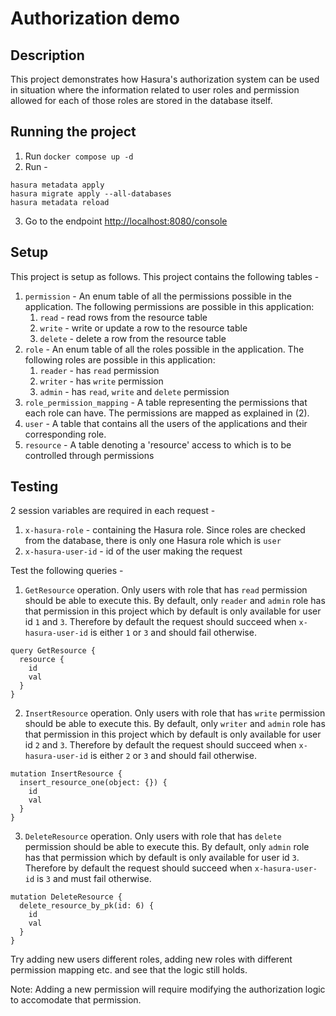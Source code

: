 # Authorization demo

## Description

This project demonstrates how Hasura's authorization system can be used in situation
where the information related to user roles and permission allowed for each of
those roles are stored in the database itself.

## Running the project

1. Run `docker compose up -d`
2. Run -
  ```
  hasura metadata apply
  hasura migrate apply --all-databases
  hasura metadata reload
  ```
3. Go to the endpoint <http://localhost:8080/console>

## Setup

This project is setup as follows. This project contains the following tables -
1. `permission` - An enum table of all the permissions possible in the application.
  The following permissions are possible in this application:
    1. `read` - read rows from the resource table
    2. `write` - write or update a row to the resource table
    3. `delete` - delete a row from the resource table 
2. `role` - An enum table of all the roles possible in the application. The following
  roles are possible in this application:
    1. `reader` - has `read` permission
    2. `writer` - has `write` permission
    3. `admin` - has `read`, `write` and `delete` permission
3. `role_permission_mapping` - A table representing the permissions that each role
  can have. The permissions are mapped as explained in (2).
4. `user` - A table that contains all the users of the applications and their
  corresponding role.
5. `resource` - A table denoting a 'resource' access to which is to be controlled
  through permissions

## Testing

2 session variables are required in each request -
1. `x-hasura-role` - containing the Hasura role. Since roles are checked from the
  database, there is only one Hasura role which is `user`
2. `x-hasura-user-id` - id of the user making the request

Test the following queries -

1. `GetResource` operation. Only users with role that has `read` permission should
  be able to execute this. By default, only `reader` and `admin` role has that permission
  in this project which by default is only available for user id `1` and `3`. Therefore
  by default the request should succeed when `x-hasura-user-id` is either `1` or `3` and should fail
  otherwise.
  ```
  query GetResource {
    resource {
      id
      val
    }
  }
  ```

2. `InsertResource` operation. Only users with role that has `write` permission should
  be able to execute this. By default, only `writer` and `admin` role has that permission
  in this project which by default is only available for user id `2` and `3`. Therefore
  by default the request should succeed when `x-hasura-user-id` is either `2` or `3` and
  should fail otherwise.
  ```
  mutation InsertResource {
    insert_resource_one(object: {}) {
      id
      val
    }
  }
  ```

3. `DeleteResource` operation. Only users with role that has `delete` permission should
  be able to execute this. By default, only `admin` role has that permission which by
  default is only available for user id `3`. Therefore by default the request should
  succeed when `x-hasura-user-id` is `3` and must fail otherwise.
  ```
  mutation DeleteResource {
    delete_resource_by_pk(id: 6) {
      id
      val
    }
  }
  ```

Try adding new users different roles, adding new roles with different permission mapping etc.
and see that the logic still holds.

Note: Adding a new permission will require modifying the
authorization logic to accomodate that permission.

